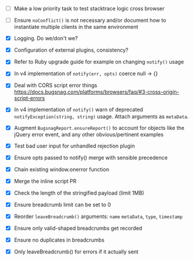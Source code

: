 - [ ] Make a low priority task to test stacktrace logic cross browser
- [ ] Ensure `noConflict()` is not necessary and/or document how to instantiate multiple clients in the same environment

- [x] Logging. Do we/don't we?
- [x] Configuration of external plugins, consistency?
- [x] Refer to Ruby upgrade guide for example on changing `notify()` usage
- [x] In v4 implementation of `notify(err, opts)` coerce null -> {}
- [x] Deal with CORS script error things https://docs.bugsnag.com/platforms/browsers/faq/#3-cross-origin-script-errors
- [x] In v4 implementation of `notify()` warn of deprecated `notifyException(string, string)` usage. Attach arguments as `metaData`.
- [x] Augment `BugsnagReport.ensureReport()` to account for objects like the jQuery error event, and any other obvious/pertinent examples
- [x] Test bad user input for unhandled rejection plugin
- [x] Ensure opts passed to notify() merge with sensible precedence
- [x] Chain existing window.onerror function
- [x] Merge the inline script PR
- [x] Check the length of the stringified payload (limit 1MB)
- [x] Ensure breadcrumb limit can be set to 0
- [x] Reorder `leaveBreadcrumb()` arguments: `name` `metaData`, `type`, `timestamp`
- [x] Ensure only valid-shaped breadcrumbs get recorded
- [x] Ensure no duplicates in breadcrumbs
- [x] Only leaveBreadcrumb() for errors if it actually sent
